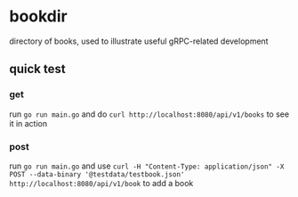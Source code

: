 # bookdir

directory of books, used to illustrate useful gRPC-related development

## quick test
### get
run `go run main.go` and do `curl http://localhost:8080/api/v1/books` to see it in action

### post
run `go run main.go` and use `curl -H "Content-Type: application/json" -X POST --data-binary '@testdata/testbook.json' http://localhost:8080/api/v1/book` to add a book

